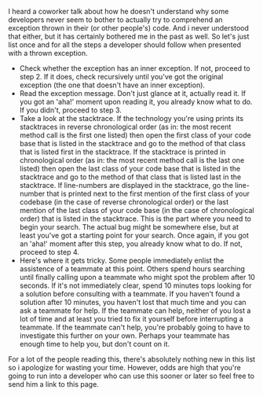 I heard a coworker talk about how he doesn't understand why some developers never seem to bother to actually try to comprehend an exception thrown in their (or other people's) code.  And i never understood that either, but it has certainly bothered me in the past as well.  So let's just list once and for all the steps a developer should follow when presented with a thrown exception.


- Check whether the exception has an inner exception. If not, proceed to step 2. If it does, check recursively until you've got the original exception (the one that doesn't have an inner exception).
- Read the exception message. Don't just glance at it, actually read it. If you got an 'aha!' moment upon reading it, you already know what to do.  If you didn't, proceed to step 3.
- Take a look at the stacktrace.  If the technology you're using prints its stacktraces in reverse chronological order (as in: the most recent method call is the first one listed) then open the first class of your code base that is listed in the stacktrace and go to the method of that class that is listed first in the stacktrace.  If the stacktrace is printed in chronological order (as in: the most recent method call is the last one listed) then open the last class of your code base that is listed in the stacktrace and go to the method of that class that is listed last in the stacktrace.  If line-numbers are displayed in the stacktrace, go the line-number that is printed next to the first mention of the first class of your codebase (in the case of reverse chronological order) or the last mention of the last class of your code base (in the case of chronological order) that is listed in the stacktrace.  This is the part where you need to begin your search.  The actual bug might be somewhere else, but at least you've got a starting point for your search.  Once again, if you got an 'aha!' moment after this step, you already know what to do.  If not, proceed to step 4.
- Here's where it gets tricky.  Some people immediately enlist the assistence of a teammate at this point.  Others spend hours searching until finally calling upon a teammate who might spot the problem after 10 seconds.  If it's not immediately clear, spend 10 minutes tops looking for a solution before consulting with a teammate.  If you haven't found a solution after 10 minutes, you haven't lost that much time and you can ask a teammate for help.  If the teammate can help, neither of you lost a lot of time and at least you tried to fix it yourself before interrupting a teammate.  If the teammate can't help, you're probably going to have to investigate this further on your own.  Perhaps your teammate has enough time to help you, but don't count on it.

For a lot of the people reading this, there's absolutely nothing new in this list so i apologize for wasting your time.  However, odds are high that you're going to run into a developer who can use this sooner or later so feel free to send him a link to this page.
